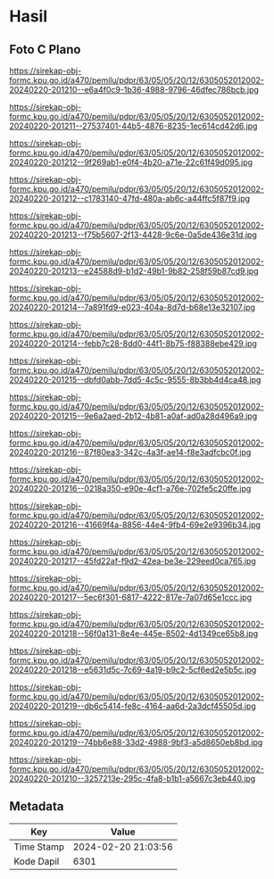 # Hasil

## Foto C Plano

https://sirekap-obj-formc.kpu.go.id/a470/pemilu/pdpr/63/05/05/20/12/6305052012002-20240220-201210--e6a4f0c9-1b36-4988-9796-46dfec786bcb.jpg

https://sirekap-obj-formc.kpu.go.id/a470/pemilu/pdpr/63/05/05/20/12/6305052012002-20240220-201211--27537401-44b5-4876-8235-1ec614cd42d6.jpg

https://sirekap-obj-formc.kpu.go.id/a470/pemilu/pdpr/63/05/05/20/12/6305052012002-20240220-201212--9f269ab1-e0f4-4b20-a71e-22c61f49d095.jpg

https://sirekap-obj-formc.kpu.go.id/a470/pemilu/pdpr/63/05/05/20/12/6305052012002-20240220-201212--c1783140-47fd-480a-ab6c-a44ffc5f87f9.jpg

https://sirekap-obj-formc.kpu.go.id/a470/pemilu/pdpr/63/05/05/20/12/6305052012002-20240220-201213--f75b5607-2f13-4428-9c6e-0a5de436e31d.jpg

https://sirekap-obj-formc.kpu.go.id/a470/pemilu/pdpr/63/05/05/20/12/6305052012002-20240220-201213--e24588d9-b1d2-49b1-9b82-258f59b87cd9.jpg

https://sirekap-obj-formc.kpu.go.id/a470/pemilu/pdpr/63/05/05/20/12/6305052012002-20240220-201214--7a891fd9-e023-404a-8d7d-b68e13e32107.jpg

https://sirekap-obj-formc.kpu.go.id/a470/pemilu/pdpr/63/05/05/20/12/6305052012002-20240220-201214--febb7c28-8dd0-44f1-8b75-f88388ebe429.jpg

https://sirekap-obj-formc.kpu.go.id/a470/pemilu/pdpr/63/05/05/20/12/6305052012002-20240220-201215--dbfd0abb-7dd5-4c5c-9555-8b3bb4d4ca48.jpg

https://sirekap-obj-formc.kpu.go.id/a470/pemilu/pdpr/63/05/05/20/12/6305052012002-20240220-201215--9e6a2aed-2b12-4b81-a0af-ad0a28d496a9.jpg

https://sirekap-obj-formc.kpu.go.id/a470/pemilu/pdpr/63/05/05/20/12/6305052012002-20240220-201216--87f80ea3-342c-4a3f-ae14-f8e3adfcbc0f.jpg

https://sirekap-obj-formc.kpu.go.id/a470/pemilu/pdpr/63/05/05/20/12/6305052012002-20240220-201216--0218a350-e90e-4cf1-a76e-702fe5c20ffe.jpg

https://sirekap-obj-formc.kpu.go.id/a470/pemilu/pdpr/63/05/05/20/12/6305052012002-20240220-201216--41669f4a-8856-44e4-9fb4-69e2e9396b34.jpg

https://sirekap-obj-formc.kpu.go.id/a470/pemilu/pdpr/63/05/05/20/12/6305052012002-20240220-201217--45fd22af-f9d2-42ea-be3e-229eed0ca765.jpg

https://sirekap-obj-formc.kpu.go.id/a470/pemilu/pdpr/63/05/05/20/12/6305052012002-20240220-201217--5ec6f301-6817-4222-817e-7a07d65e1ccc.jpg

https://sirekap-obj-formc.kpu.go.id/a470/pemilu/pdpr/63/05/05/20/12/6305052012002-20240220-201218--56f0a131-8e4e-445e-8502-4d1349ce65b8.jpg

https://sirekap-obj-formc.kpu.go.id/a470/pemilu/pdpr/63/05/05/20/12/6305052012002-20240220-201218--e5631d5c-7c69-4a19-b9c2-5cf6ed2e5b5c.jpg

https://sirekap-obj-formc.kpu.go.id/a470/pemilu/pdpr/63/05/05/20/12/6305052012002-20240220-201219--db6c5414-fe8c-4164-aa6d-2a3dcf45505d.jpg

https://sirekap-obj-formc.kpu.go.id/a470/pemilu/pdpr/63/05/05/20/12/6305052012002-20240220-201219--74bb6e88-33d2-4988-9bf3-a5d8650eb8bd.jpg

https://sirekap-obj-formc.kpu.go.id/a470/pemilu/pdpr/63/05/05/20/12/6305052012002-20240220-201210--3257213e-295c-4fa8-b1b1-a5667c3eb440.jpg


## Metadata

| Key        | Value               |
| ---------- | ------------------- |
| Time Stamp | 2024-02-20 21:03:56 |
| Kode Dapil | 6301                |



